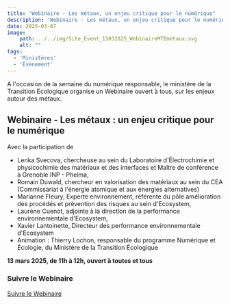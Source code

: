 ```yaml
---
title: "Webinaire - Les métaux, un enjeu critique pour le numérique"
description: "Webinaire - Les métaux, un enjeu critique pour le numérique, 13 mars 2025, de 11h à 12h. Organisé par le Ministère de la Transition écologique"
date: 2025-03-07
image:
    path: ../../img/Site_Event_13032025_WebinaireMTEmetaux.svg
    alt: ""
tags:
  - 'Ministères'
  - 'Événement'
---
```


<!-- chapô-->
A l'occasion de la semaine du numérique responsable, le ministère de la Transition Ecologique organise un Webinaire ouvert à tous, sur les enjeux autour des métaux.

## Webinaire - Les métaux : un enjeu critique pour le numérique

Avec la participation de 
* Lenka Svecova, chercheuse au sein  du Laboratoire d'Électrochimie et physicochimie des matériaux et des interfaces et Maître de conférence à Grenoble INP - Phelma,
* Romain Duwald, chercheur en valorisation des matériaux au sein du CEA (Commissariat à l'énergie atomique et aux énergies alternatives)
* Marianne Fleury, Experte environnement, référente du pôle amélioration des procédés et prévention des risques au sein d'Ecosystem,
* Laurène Cuenot, adjointe à la direction de la performance environnementale d'Ecosystem,
* Xavier Lantoinette, Directeur des performance environnementale d'Ecosystem 
* Animation : Thierry Lochon, responsable du programme Numérique et Écologie, du Ministère de la Transition Écologique

**13 mars 2025, de 11h à 12h, ouvert à toutes et tous**

<div class="fr-callout">
    <h3 class="fr-callout__title">Suivre le Webinaire</h3>
    <a class="fr-btn" href="https://guest.lifesize.com/6515666" target="_blank">
    Suivre le Webinaire
    </a>
</div>
